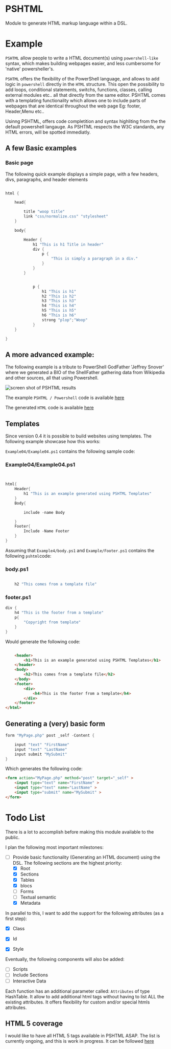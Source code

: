 # PSHTML

Module to generate HTML markup language within a DSL.

# Example

`PSHTML` allow people to write a HTML document(s) using `powershell-like` syntax, which makes building webpages easier, and less cumbersome for 'native' powersheller's.

`PSHTML` offers the flexibility of the PowerShell language, and allows to add logic in ```powershell``` directly in the ```HTML``` structure. This open the possibility to add loops, conditional statements, switchs, functions, classes, calling external modules etc.. all that directly from the same editor.
PSHTML comes with a templating functionality which allows one to include parts of webpages that are identical throughout the web page Eg: footer, Header,Menu etc..


Usinng PSHTML, offers code completition and syntax highliting from the the default powershell langauge. As PSHTML respects the W3C standards, any HTML errors, will be spotted immediatly.

## A few Basic examples

### Basic page

The following quick example displays a simple page, with a few headers, divs, paragraphs, and header elements

```Powershell

html {

    head{

        title "woop title"
        link "css/normalize.css" "stylesheet"
    }

    body{

        Header {
            h1 "This is h1 Title in header"
            div {
                p {
                    "This is simply a paragraph in a div."
                }
            }
        }


            p {
                h1 "This is h1"
                h2 "This is h2"
                h3 "This is h3"
                h4 "This is h4"
                h5 "This is h5"
                h6 "This is h6"
                strong "plop";"Woop"
            }
    }

}

```

## A more advanced example:

The following example is a tribute to PowerShell GodFather 'Jeffrey Snover' where we generated a BIO of the ShellFather gathering data from Wikipedia and other sources, all that using Powershell.


![screen shot of PSHTML results](/Examples/Example6/tribute_snover.png)

The example ```PSHTML / Powershell``` code is available [here](/Examples/Example6/Example6.ps1)

The generated ```HTML``` code is available [here](/Examples/Example6/Example6.html)
## Templates

Since version 0.4 it is possible to build websites using templates. The following example showcase how this works:

```Example04/Example04.ps1``` contains the following sample code:

### Example04/Example04.ps1

```powershell


html{
    Header{
        h1 "This is an example generated using PSHTML Templates"
    }
    Body{

        include -name Body

    }
    Footer{
        Include -Name Footer
    }
}

```

Assuming that ```Example4/body.ps1``` and ```Example/Footer.ps1``` contains the following ```pshtml```code:

### body.ps1

```powershell

    h2 "This comes from a template file"

```

### footer.ps1

```powershell
div {
    h4 "This is the footer from a template"
    p{
        "Copyright from template"
    }
}
```

Would generate the following code:

```html

    <header>
        <h1>This is an example generated using PSHTML Templates</h1>
    </header>
    <body>
        <h2>This comes from a template file</h2>
    </body>
    <footer>
        <div>
            <h4>This is the footer from a template</h4>
        </div>
    </footer>
</html>

```
## Generating a (very) basic form

```PowerShell
form "MyPage.php" post _self -Content {

    input "text" "FirstName"
    input "text" "LastName"
    input submit "MySubmit"
}
```

Which generates the following code:

```html
<form action="MyPage.php" method="post" target="_self" >
    <input type="text" name="FirstName" >
    <input type="text" name="LastName" >
    <input type="submit" name="MySubmit" >
</form>
```
# Todo List

There is a lot to accomplish before making this module available to the public.

I plan the following most important milestones:

 - [ ] Provide basic functionality (Generating an HTML document) using the DSL. The following sections are the highest priority:
    - [X] Root
    - [X] Sections
    - [X] Tables
    - [X] blocs
    - [ ] Forms
    - [ ] Textual semantic
    - [X] Metadata

In parallel to this, I want to add the support for the following attributes (as a first step):
- [X] Class
- [X] Id
- [X] Style


Eventually, the following components will also be added:
 - [ ] Scripts
 - [ ] Include Sections
 - [ ] Interactive Data

Each function has an additional parameter called: ```Attributes``` of type HashTable.
It allow to add additional html tags without having to list ALL the existing attributes. It offers flexibility for custom and/or special htmls attributes.

## HTML 5 coverage

I would like to have all HTML 5 tags available in PSHTML ASAP. The list is currently ongoing, and this is work in progress. It can be followed [here](https://github.com/Stephanevg/PSHTML/issues/7)

